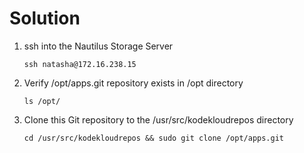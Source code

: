 # Solution

1. ssh into the Nautilus Storage Server 
    ```
    ssh natasha@172.16.238.15
    ```
2. Verify /opt/apps.git repository exists in /opt directory
    ```
    ls /opt/
    ```
3. Clone this Git repository to the /usr/src/kodekloudrepos directory
    ```
    cd /usr/src/kodekloudrepos && sudo git clone /opt/apps.git 
    ```